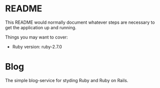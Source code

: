 # README

This README would normally document whatever steps are necessary to get the
application up and running.

Things you may want to cover:

* Ruby version: ruby-2.7.0

# Blog
The simple blog-service for styding Ruby and Ruby on Rails.
